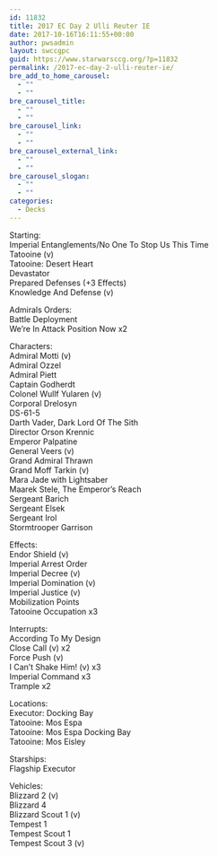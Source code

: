 ```yaml
---
id: 11832
title: 2017 EC Day 2 Ulli Reuter IE
date: 2017-10-16T16:11:55+00:00
author: pwsadmin
layout: swccgpc
guid: https://www.starwarsccg.org/?p=11832
permalink: /2017-ec-day-2-ulli-reuter-ie/
bre_add_to_home_carousel:
  - ""
  - ""
bre_carousel_title:
  - ""
  - ""
bre_carousel_link:
  - ""
  - ""
bre_carousel_external_link:
  - ""
  - ""
bre_carousel_slogan:
  - ""
  - ""
categories:
  - Decks
---
```

Starting:  
Imperial Entanglements/No One To Stop Us This Time  
Tatooine (v)  
Tatooine: Desert Heart  
Devastator  
Prepared Defenses (+3 Effects)  
Knowledge And Defense (v)

Admirals Orders:  
Battle Deployment  
We’re In Attack Position Now x2

Characters:  
Admiral Motti (v)  
Admiral Ozzel  
Admiral Piett  
Captain Godherdt  
Colonel Wullf Yularen (v)  
Corporal Drelosyn  
DS-61-5  
Darth Vader, Dark Lord Of The Sith  
Director Orson Krennic  
Emperor Palpatine  
General Veers (v)  
Grand Admiral Thrawn  
Grand Moff Tarkin (v)  
Mara Jade with Lightsaber  
Maarek Stele, The Emperor’s Reach  
Sergeant Barich  
Sergeant Elsek  
Sergeant Irol  
Stormtrooper Garrison

Effects:  
Endor Shield (v)  
Imperial Arrest Order  
Imperial Decree (v)  
Imperial Domination (v)  
Imperial Justice (v)  
Mobilization Points  
Tatooine Occupation x3

Interrupts:  
According To My Design  
Close Call (v) x2  
Force Push (v)  
I Can’t Shake Him! (v) x3  
Imperial Command x3  
Trample x2

Locations:  
Executor: Docking Bay  
Tatooine: Mos Espa  
Tatooine: Mos Espa Docking Bay  
Tatooine: Mos Eisley

Starships:  
Flagship Executor

Vehicles:  
Blizzard 2 (v)  
Blizzard 4  
Blizzard Scout 1 (v)  
Tempest 1  
Tempest Scout 1  
Tempest Scout 3 (v)